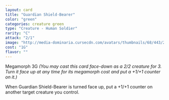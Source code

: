 ```yaml
---
layout: card
title: "Guardian Shield-Bearer"
color: "green"
categories: creature green
type: "Creature - Human Soldier"
rarity: "C"
attack: "2/1"
image: "http://media-dominaria.cursecdn.com/avatars/thumbnails/68/443/200/283/635618525937453096.png"
cost: "1G"
flavor: ""
---
```


Megamorph <span class="tip mana-icon mana-colorless-03" title="3 Colorless Mana">3</span><span class="tip mana-icon mana-green" title="1 Green Mana">G</span> <em>(You may cast this card face-down as a 2/2 creature for <span class="tip mana-icon mana-colorless-03" title="3 Colorless Mana">3</span>. Turn it face up at any time for its megamorph cost and put a +1/+1 counter on it.)</em>

When Guardian Shield-Bearer is turned face up, put a +1/+1 counter on another target creature you control.
